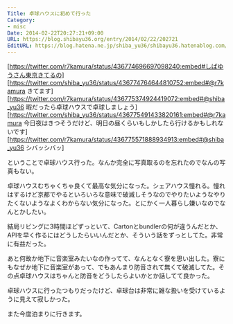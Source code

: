 ```yaml
---
Title: 卓球ハウスに初めて行った
Category:
- misc
Date: 2014-02-22T20:27:21+09:00
URL: https://blog.shibayu36.org/entry/2014/02/22/202721
EditURL: https://blog.hatena.ne.jp/shiba_yu36/shibayu36.hatenablog.com/atom/entry/12921228815718823712
---
```


[https://twitter.com/r7kamura/status/436774696697098240:embed#しばゆうさん東京きてるの]
[https://twitter.com/shiba_yu36/status/436774764644810752:embed#@r7kamura きてます]
[https://twitter.com/r7kamura/status/436775374924419072:embed#@shiba_yu36 暇だったら卓球ハウスで卓球しましょう]
[https://twitter.com/shiba_yu36/status/436775491433820161:embed#@r7kamura 今日夜はきつそうだけど、明日の昼くらいもしかしたら行けるかもしれないです]
[https://twitter.com/r7kamura/status/436775571888934913:embed#@shiba_yu36 シバッシバッ]

ということで卓球ハウス行った。なんか完全に写真取るのを忘れたのでなんの写真もない。

卓球ハウスむちゃくちゃ良くて最高な気分になった。シェアハウス憧れる。憧れはするけど京都でやるといろいろな意味で破滅しそうなのでやりたいようなやりたくないようなよくわからない気分になった。とにかく一人暮らし嫌いなのでなんとかしたい。

結局リビングに3時間ほどずっといて、Cartonとbundlerの何が違うんだとか、APIを早く作るにはどうしたらいいんだとか、そういう話をずっとしてた。非常に有益だった。

あと何故か地下に音楽室みたいなの作ってて、なんとなく寮を思い出した。寮にもなぜか地下に音楽室があって、でもあんまり防音されて無くて破滅してた。その点卓球ハウスはちゃんと防音をどうしたらよいかとか話してて良かった。

卓球ハウスに行ったつもりだったけど、卓球台は非常に雑な扱いを受けているように見えて寂しかった。

また今度泊まりに行きます。
